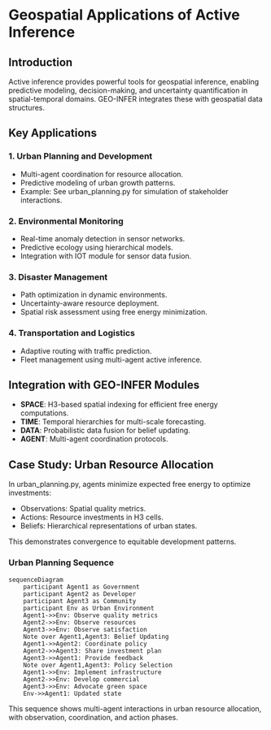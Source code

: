 # Geospatial Applications of Active Inference

## Introduction

Active inference provides powerful tools for geospatial inference, enabling predictive modeling, decision-making, and uncertainty quantification in spatial-temporal domains. GEO-INFER integrates these with geospatial data structures.

## Key Applications

### 1. Urban Planning and Development
- Multi-agent coordination for resource allocation.
- Predictive modeling of urban growth patterns.
- Example: See urban_planning.py for simulation of stakeholder interactions.

### 2. Environmental Monitoring
- Real-time anomaly detection in sensor networks.
- Predictive ecology using hierarchical models.
- Integration with IOT module for sensor data fusion.

### 3. Disaster Management
- Path optimization in dynamic environments.
- Uncertainty-aware resource deployment.
- Spatial risk assessment using free energy minimization.

### 4. Transportation and Logistics
- Adaptive routing with traffic prediction.
- Fleet management using multi-agent active inference.

## Integration with GEO-INFER Modules

- **SPACE**: H3-based spatial indexing for efficient free energy computations.
- **TIME**: Temporal hierarchies for multi-scale forecasting.
- **DATA**: Probabilistic data fusion for belief updating.
- **AGENT**: Multi-agent coordination protocols.

## Case Study: Urban Resource Allocation

In urban_planning.py, agents minimize expected free energy to optimize investments:

- Observations: Spatial quality metrics.
- Actions: Resource investments in H3 cells.
- Beliefs: Hierarchical representations of urban states.

This demonstrates convergence to equitable development patterns.

### Urban Planning Sequence

```mermaid
sequenceDiagram
    participant Agent1 as Government
    participant Agent2 as Developer
    participant Agent3 as Community
    participant Env as Urban Environment
    Agent1->>Env: Observe quality metrics
    Agent2->>Env: Observe resources
    Agent3->>Env: Observe satisfaction
    Note over Agent1,Agent3: Belief Updating
    Agent1->>Agent2: Coordinate policy
    Agent2->>Agent3: Share investment plan
    Agent3->>Agent1: Provide feedback
    Note over Agent1,Agent3: Policy Selection
    Agent1->>Env: Implement infrastructure
    Agent2->>Env: Develop commercial
    Agent3->>Env: Advocate green space
    Env->>Agent1: Updated state
```

This sequence shows multi-agent interactions in urban resource allocation, with observation, coordination, and action phases. 